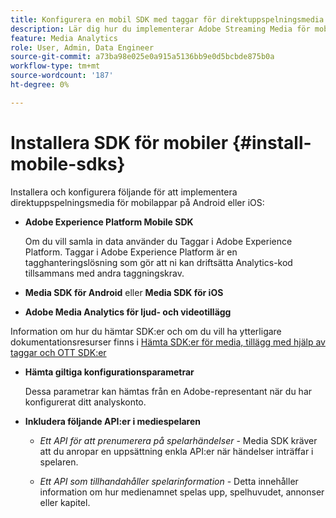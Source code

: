 ```yaml
---
title: Konfigurera en mobil SDK med taggar för direktuppspelningsmedia
description: Lär dig hur du implementerar Adobe Streaming Media för mobilappar.
feature: Media Analytics
role: User, Admin, Data Engineer
source-git-commit: a73ba98e025e0a915a5136bb9e0d5bcbde875b0a
workflow-type: tm+mt
source-wordcount: '187'
ht-degree: 0%

---
```


# Installera SDK för mobiler {#install-mobile-sdks}

Installera och konfigurera följande för att implementera direktuppspelningsmedia för mobilappar på Android eller iOS:

* **Adobe Experience Platform Mobile SDK**

   Om du vill samla in data använder du Taggar i Adobe Experience Platform. Taggar i Adobe Experience Platform är en tagghanteringslösning som gör att ni kan driftsätta Analytics-kod tillsammans med andra taggningskrav.

* **Media SDK för Android** eller **Media SDK för iOS**

* **Adobe Media Analytics för ljud- och videotillägg**

Information om hur du hämtar SDK:er och om du vill ha ytterligare dokumentationsresurser finns i [Hämta SDK:er för media, tillägg med hjälp av taggar och OTT SDK:er](/help/getting-started/download-sdks.md)

* **Hämta giltiga konfigurationsparametrar**

   Dessa parametrar kan hämtas från en Adobe-representant när du har konfigurerat ditt analyskonto.

* **Inkludera följande API:er i mediespelaren**

   * *Ett API för att prenumerera på spelarhändelser* - Media SDK kräver att du anropar en uppsättning enkla API:er när händelser inträffar i spelaren.

   * *Ett API som tillhandahåller spelarinformation* - Detta innehåller information om hur medienamnet spelas upp, spelhuvudet, annonser eller kapitel.
